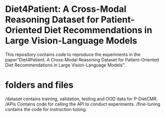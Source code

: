 # Diet4Patient: A Cross-Modal Reasoning Dataset for Patient-Oriented Diet Recommendations in Large Vision-Language Models
This repository contains code to reproduce the experiments in the paper"Diet4Patient: A Cross-Modal Reasoning Dataset for Patient-Oriented Diet Recommendations in Large Vision-Language Models".

# folders and files

/dataset contains training, validation, testing and OOD data for P-DietCMR.
/APIs Contains code for calling the API to conduct experiments. 
/fine-tuning contains the code for instruction tuning.

